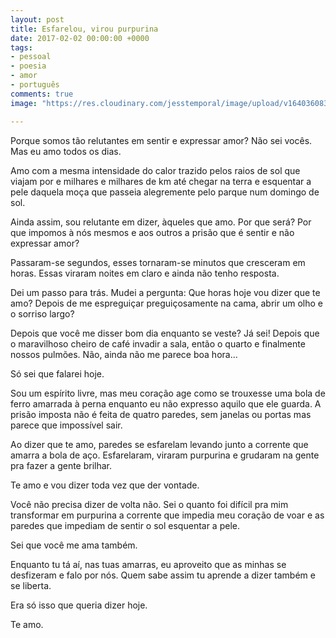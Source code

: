 ```yaml
---
layout: post
title: Esfarelou, virou purpurina
date: 2017-02-02 00:00:00 +0000
tags:
- pessoal
- poesia
- amor
- português
comments: true
image: "https://res.cloudinary.com/jesstemporal/image/upload/v1640360835/covers/pessoal_unbpf7.png"

---
```

Porque somos tão relutantes em sentir e expressar amor? Não sei vocês. Mas eu amo
todos os dias.

Amo com a mesma intensidade do calor trazido pelos raios de sol que viajam por e
milhares e milhares de km até chegar na terra e esquentar a pele daquela moça que
passeia alegremente pelo parque num domingo de sol.

Ainda assim, sou relutante em dizer, àqueles que amo. Por que será? Por que impomos
à nós mesmos e aos outros a prisão que é sentir e não expressar amor?

Passaram-se segundos, esses tornaram-se minutos que cresceram em horas. Essas
viraram noites em claro e ainda não tenho resposta.

Dei um passo para trás. Mudei a pergunta: Que horas hoje vou dizer que te amo?
Depois de me espreguiçar preguiçosamente na cama, abrir um olho e o sorriso largo?

Depois que você me disser bom dia enquanto se veste? Já sei! Depois que o maravilhoso
cheiro de café invadir a sala, então o quarto e finalmente nossos pulmões. Não,
ainda não me parece boa hora...

 Só sei que falarei hoje.

Sou um espírito livre, mas meu coração age como se trouxesse uma bola de ferro
amarrada à perna enquanto eu não expresso aquilo que ele guarda. A prisão imposta
não é feita de quatro paredes, sem janelas ou portas mas parece que impossível sair.

Ao dizer que te amo, paredes se esfarelam levando junto a corrente que amarra a
bola de aço. Esfarelaram, viraram purpurina e grudaram na gente pra fazer a gente
brilhar.

Te amo e vou dizer toda vez que der vontade.

Você não precisa dizer de volta não. Sei o quanto foi difícil pra mim transformar
em purpurina a corrente que impedia meu coração de voar e as paredes que impediam
de sentir o sol esquentar a pele.

Sei que você me ama também.

Enquanto tu tá aí, nas tuas amarras, eu aproveito que as minhas se desfizeram e
falo por nós. Quem sabe assim tu aprende a dizer também e se liberta.

Era só isso que queria dizer hoje.

Te amo.